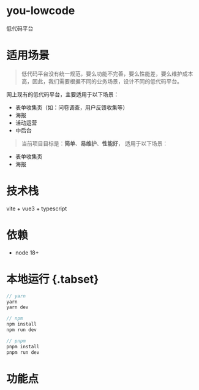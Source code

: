 # you-lowcode
低代码平台

# 适用场景
> 低代码平台没有统一规范，要么功能不完善，要么性能差，要么维护成本高，因此，我们需要根据不同的业务场景，设计不同的低代码平台。

网上现有的低代码平台，主要适用于以下场景：
- 表单收集页（如：问卷调查，用户反馈收集等）
- 海报
- 活动运营
- 中后台


> 当前项目目标是：**简单**、**易维护**、**性能好**， 适用于以下场景：
- 表单收集页
- 海报


# 技术栈
vite + vue3 + typescript

# 依赖
- node 18+

# 本地运行 {.tabset}
```typescript
// yarn
yarn
yarn dev

// npm
npm install
npm run dev

// pnpm
pnpm install
pnpm run dev
```

# 功能点
